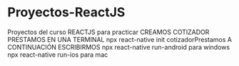 # Proyectos-ReactJS
Proyectos del curso REACTJS para practicar
    CREAMOS COTIZADOR PRESTAMOS EN UNA TERMINAL 
        npx react-native init cotizadorPrestamos
    A CONTINUACIÓN ESCRIBIRMOS
        npx react-native run-android para windows
        npx react-native run-ios para mac

